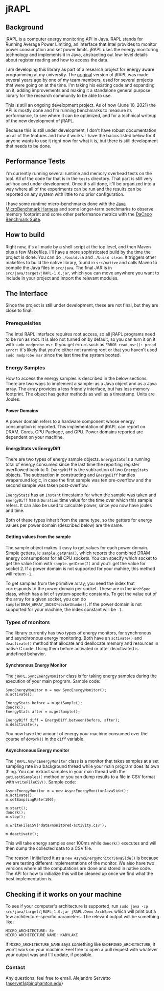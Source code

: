 # jRAPL

## Background
jRAPL is a computer energy monitoring API in Java. RAPL stands for Running Average Power Limiting, an interface that Intel provides to monitor power consumption
and set power limits. jRAPL uses the energy monitoring technology and implements it in Java, abstracting out low-level details about register reading and how to
access the data.

I am developing this library as part of a research project for energy aware programming at my university. The [original](https://github.com/kliu20/jRAPL)
version of jRAPL was made several years ago by one of my team members, used for several projects that were going on at the time. I'm taking his existing
code and expanding on it, adding improvements and making it a standalone general purpose library for the research community to be able to use.

This is still an ongoing development project. As of now (June 10, 2021) the API is mostly done and I'm running benchmarks to measure its performance, to
see where it can be optimized, and for a technical writeup of the new development of jRAPL.

Because this is still under development, I don't have robust documentation on all of the features and how it works. I have the basics listed below for if
anyone wants to use it right now for what it is, but there is still development that needs to be done.

## Performance Tests
I'm currently running several runtime and memory overhead tests on the tool. All of the code for that is in the `tests` directory. That part is still
very ad-hoc and under development. Once it's all done, it'll be organized into a way where all of the experiments can be run and the results can be
reported on any system with little to no prior configuration.

I have some runtime micro-benchmarks done with the [Java MicroBenchmark Harness](https://github.com/openjdk/jmh) and some longer-term benchmarks
to observe memory footprint and some other performance metrics with the [DaCapo Benchmark Suite](http://dacapobench.sourceforge.net/).

## How to build
Right now, it's all made by a shell script at the top level, and then Maven plus a few Makefiles. I'll have a more sophisticated build by the time the project is done.
You can do `./build.sh` and `./build clean`. It triggers other makefiles to build the native library, found in `src/native` and calls Maven to compile the Java
files in `src/java`. The final JAR is in `src/java/target/jRAPL-1.0.jar`, which you can move anywhere you want to include in your project and import the
relevant modules.

## The Interface
Since the project is still under development, these are not final, but they are close to final.

### Prerequeisites
The Intel RAPL interface requires root access, so all jRAPL programs need to be run as root. It is also not turned on by default, so you can turn it on it
with `sudo modprobe msr`. If you get errors such as `ERROR read_msr(): pread error!` it's likely that you're either not running root or that you haven't
used `sudo modprobe msr` since the last time the system booted.

### Energy Samples
How to access the energy samples is described in the below sections. There are two ways to implement a sample: as a Java object and as a Java array.
The array provides a less friendly interface, but has less memory footprint. The object has getter methods as well as a timestamp. Units are Joules.
#### Power Domains
A power domain refers to a hardware component whose energy consumption is reported. This implementation of jRAPL can report on DRAM, Cores, CPU Package,
and GPU. Power domains reported are dependent on your machine.

#### EnergyStats vs EnergyDiff
There are two types of energy sample objects. `EnergyStats` is a running total of energy consumed since the last time the reporting register
overflowed back to 0. `EnergyDiff` is the subtraction of two `EnergyStats` objects. The subtraction in constructing and `EnergyDiff` handles wraparound
logic, in case the first sample was ten pre-overflow and the second sample was taken post-overflow.

`EnergyStats` has an `Instant` timestamp for when the sample was taken and `EnergyDiff` has a `Duration` time value for the time over which this sample
refers. It can also be used to calculate power, since you now have joules and time.

Both of these types inherit from the same type, so the getters for energy values per power domain (described below) are the same.

#### Getting values from the sample
The sample object makes it easy to get values for each power domain. Simple getters, ie `sample.getDram()`, which reports the combined DRAM energy
consumptions for all CPU sockets. You can specify which socket to get the value from with `sample.getDram(2)` and you'll get the value for socket 2.
If a power domain is not supported for your mahine, this method will return `-1`.

To get samples from the primitive array, you need the index that corresponds to the power domain per socket. These are in the `ArchSpec` class, which
has a lot of system-specific constants. To get the value out of the array for a given socket, you can do `sample[DRAM_ARRAY_INDEX*socketNumber]`. If
the power domain is not supported for your machine, the index constant will be `-1`.

### Types of monitors
The library currently has two types of energy monitors, for synchronous and asynchronous energy monitoring. Both have an `activate()` and `deactivate()`
method that allocate and deallocate memory and resources in native C code. Using them before activated or after deactivated is undefined behavior.

#### Synchronous Energy Monitor
The `jRAPL.SyncEnergyMonitor` class is for taking energy samples during the execution of your main program. Sample code:
```
SyncEnergyMonitor m = new SyncEnergyMonitor();
m.activate();

EnergyStats before = m.getSample();
doWork();
EnergyStats after = m.getSample();

EnergyDiff diff = EnergyDiff.between(before, after);
m.deactivate();
```
You now have the amount of energy your machine consumed over the course of `doWork()` in the `diff` variable.

#### Asynchronous Energy monitor
The `jRAPL.AsyncEnergyMonitor` class is a monitor that takes samples at a set sampling rate in a background thread while your main program does its own thing.
You can extract samples in your main thread with the `getLastKSamples()` method or you can dump results to a file in CSV format with `writeFileCSV()`.
Sample code:
```
AsyncEnergyMonitor m = new AsyncEnergyMonitorJavaSide();
m.activate();
m.setSamplingRate(100);

m.start();
doWork();
m.stop();

m.writeFileCSV('data/monitored-activity.csv');

m.deactivate();
```
This will take energy samples ever 100ms while `doWork()` executes and will then dump the collected data to a CSV file.

The reason I initialized it as a `new AsyncEnergyMonitorJavaSide()` is because we are testing different implementations of the monitor. We also have two
versions where all the computations are done and stored in native code. The API for how to initialize this will be cleaned up once we find what the best 
implementation is.

## Checking if it works on your machine
To see if your computer's architecture is supported, run 
```sudo java -cp src/java/target/jRAPL-1.0.jar jRAPL.Demo ArchSpec```
which will print out a few architecture-specific parameters. The relevant output will be something like:
```
MICRO_ARCHITECTURE: 8e
MICRO_ARCHITECTURE_NAME: KABYLAKE
```
If `MICRO_ARCHITECTURE_NAME` says something like `UNDEFINED_ARCHITECTURE`, it won't work on your machine.
Feel free to open a pull request with whatever your output was and I'll update, if possible.

### Contact
Any questions, feel free to email. Alejandro Servetto {aservet1@binghamton.edu}
